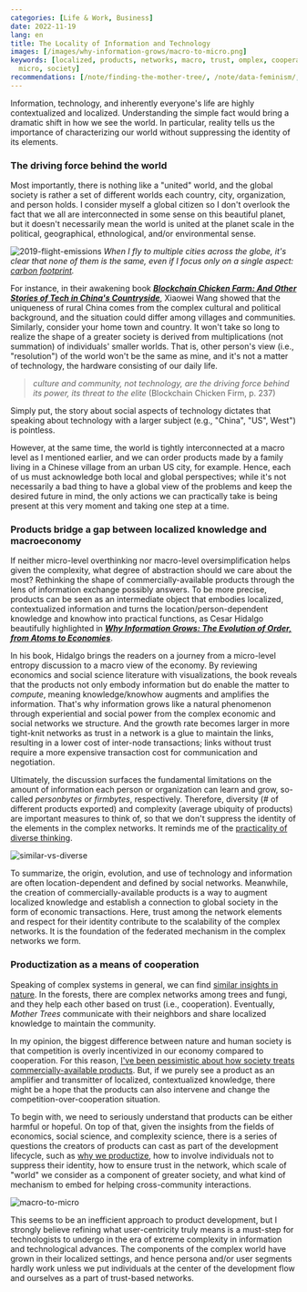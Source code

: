 ```yaml
---
categories: [Life & Work, Business]
date: 2022-11-19
lang: en
title: The Locality of Information and Technology
images: [/images/why-information-grows/macro-to-micro.png]
keywords: [localized, products, networks, macro, trust, omplex, cooperation, knowledge,
  micro, society]
recommendations: [/note/finding-the-mother-tree/, /note/data-feminism/, /note/dividual-in-recsys/]
---
```


Information, technology, and inherently everyone's life are highly contextualized and localized. Understanding the simple fact would bring a dramatic shift in how we see the world. In particular, reality tells us the importance of characterizing our world without suppressing the identity of its elements.

### The driving force behind the world

Most importantly, there is nothing like a "united" world, and the global society is rather a set of different worlds each country, city, organization, and person holds. I consider myself a global citizen so I don't overlook the fact that we all are interconnected in some sense on this beautiful planet, but it doesn't necessarily mean the world is united at the planet scale in the political, geographical, ethnological, and/or environmental sense.

![2019-flight-emissions](/images/flight-emissions/2019.png) *When I fly to multiple cities across the globe, it's clear that none of them is the same, even if I focus only on a single aspect: [carbon footprint](/note/flight-emissions/).*

For instance, in their awakening book [***Blockchain Chicken Farm: And Other Stories of Tech in China's Countryside***](https://amzn.to/3glInMc), Xiaowei Wang showed that the uniqueness of rural China comes from the complex cultural and political background, and the situation could differ among villages and communities. Similarly, consider your home town and country. It won't take so long to realize the shape of a greater society is derived from multiplications (not summation) of individuals' smaller worlds. That is, other person's view (i.e., "resolution") of the world won't be the same as mine, and it's not a matter of technology, the hardware consisting of our daily life.

> *culture and community, not technology, are the driving force behind its power, its threat to the elite* (Blockchain Chicken Firm, p. 237)

Simply put, the story about social aspects of technology dictates that speaking about technology with a larger subject (e.g., "China", "US", West") is pointless.

However, at the same time, the world is tightly interconnected at a macro level as I mentioned earlier, and we can order products made by a family living in a Chinese village from an urban US city, for example. Hence, each of us must acknowledge both local and global perspectives; while it's not necessarily a bad thing to have a global view of the problems and keep the desired future in mind, the only actions we can practically take is being present at this very moment and taking one step at a time.

### Products bridge a gap between localized knowledge and macroeconomy

If neither micro-level overthinking nor macro-level oversimplification helps given the complexity, what degree of abstraction should we care about the most? Rethinking the shape of commercially-available products through the lens of information exchange possibly answers. To be more precise, products can be seen as an intermediate object that embodies localized, contextualized information and turns the location/person-dependent knowledge and knowhow into practical functions, as Cesar Hidalgo beautifully highlighted in ***[Why Information Grows: The Evolution of Order, from Atoms to Economies](https://amzn.to/3OsbRVy)***. 

In his book, Hidalgo brings the readers on a journey from a micro-level entropy discussion to a macro view of the economy. By reviewing economics and social science literature with visualizations, the book reveals that the products not only embody information but do enable the matter to *compute*, meaning knowledge/knowhow augments and amplifies the information. That's why information grows like a natural phenomenon through experiential and social power from the complex economic and social networks we structure. And the growth rate becomes larger in more tight-knit networks as trust in a network is a glue to maintain the links, resulting in a lower cost of inter-node transactions; links without trust require a more expensive transaction cost for communication and negotiation.

Ultimately, the discussion surfaces the fundamental limitations on the amount of information each person or organization can learn and grow, so-called *personbytes* or *firmbytes*, respectively. Therefore, diversity (# of different products exported) and complexity (average ubiquity of products) are important measures to think of, so that we don't suppress the identity of the elements in the complex networks. It reminds me of the [practicality of diverse thinking](/note/the-power-of-diverse-thinking/).

![similar-vs-diverse](/images/the-power-of-diverse-thinking/similar-vs-diverse.png)

To summarize, the origin, evolution, and use of technology and information are often location-dependent and defined by social networks. Meanwhile, the creation of commercially-available products is a way to augment localized knowledge and establish a connection to global society in the form of economic transactions. Here, trust among the network elements and respect for their identity contribute to the scalability of the complex networks. It is the foundation of the federated mechanism in the complex networks we form.

### Productization as a means of cooperation

Speaking of complex systems in general, we can find [similar insights in nature](/note/finding-the-mother-tree/). In the forests, there are complex networks among trees and fungi, and they help each other based on trust (i.e., cooperation). Eventually, *Mother Trees* communicate with their neighbors and share localized knowledge to maintain the community.

In my opinion, the biggest difference between nature and human society is that competition is overly incentivized in our economy compared to cooperation. For this reason, [I've been pessimistic about how society treats commercially-available products](/note/internet-for-the-people/). But, if we purely see a product as an amplifier and transmitter of localized, contextualized knowledge, there might be a hope that the products can also intervene and change the competition-over-cooperation situation.

To begin with, we need to seriously understand that products can be either harmful or hopeful. On top of that, given the insights from the fields of economics, social science, and complexity science, there is a series of questions the creators of products can cast as part of the development lifecycle, such as [why we productize](/note/the-productize-book/), how to involve individuals not to suppress their identity, how to ensure trust in the network, which scale of "world" we consider as a component of greater society, and what kind of mechanism to embed for helping cross-community interactions.

![macro-to-micro](/images/why-information-grows/macro-to-micro.png)

This seems to be an inefficient approach to product development, but I strongly believe refining what user-centricity truly means is a must-step for technologists to undergo in the era of extreme complexity in information and technological advances. The components of the complex world have grown in their localized settings, and hence persona and/or user segments hardly work unless we put individuals at the center of the development flow and ourselves as a part of trust-based networks.

